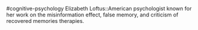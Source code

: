 #cognitive-psychology 
Elizabeth Loftus::American psychologist known for her work on the misinformation effect, false memory, and criticism of recovered memories therapies.
<!--SR:!2024-04-07,1,230-->